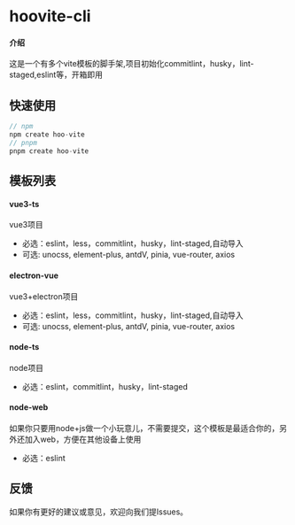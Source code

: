 # hoovite-cli

#### 介绍
这是一个有多个vite模板的脚手架,项目初始化commitlint，husky，lint-staged,eslint等，开箱即用

## 快速使用
```js
// npm
npm create hoo-vite
// pnpm
pnpm create hoo-vite
```

## 模板列表

#### vue3-ts

vue3项目

- 必选：eslint，less，commitlint，husky，lint-staged,自动导入
- 可选: unocss, element-plus, antdV, pinia, vue-router, axios

#### electron-vue

vue3+electron项目

- 必选：eslint，less，commitlint，husky，lint-staged,自动导入
- 可选: unocss, element-plus, antdV, pinia, vue-router, axios

#### node-ts

node项目

- 必选：eslint，commitlint，husky，lint-staged

#### node-web

如果你只要用node+js做一个小玩意儿，不需要提交，这个模板是最适合你的，另外还加入web，方便在其他设备上使用

- 必选：eslint

## 反馈

如果你有更好的建议或意见，欢迎向我们提Issues。